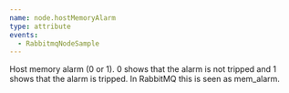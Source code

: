 ```yaml
---
name: node.hostMemoryAlarm
type: attribute
events:
  - RabbitmqNodeSample
---
```


Host memory alarm (0 or 1). 0 shows that the alarm is not tripped and 1 shows that the alarm is tripped. In RabbitMQ this is seen as mem\_alarm.